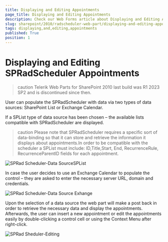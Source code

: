 ```yaml
---
title: Displaying and Editing Appointments
page_title: Displaying and Editing Appointments
description: Check our Web Forms article about Displaying and Editing Appointments.
slug: sharepoint/2010/radscheduler-web-part/displaying-and-editing-appointments
tags: displaying,and,editing,appointments
published: True
position: 1
---
```


# Displaying and Editing SPRadScheduler Appointments

>caution Telerik Web Parts for SharePoint 2010 last build was R1 2023 SP2 and is discontinued since then.

User can populate the SPRadScheduler with data via two types of data sources: SharePoint List or Exchange Calendar.

If a SPList type of data source has been chosen – the available lists compatible with SPRadScheduler are displayed.

>caution Please note that SPRadScheduler requires a specific sort of data-binding so that it can store and retrieve the information it displays about appointments.In order to be compatible with the scheduler a SPList must include: ID,Title,Start, End, RecurrenceRule, RecurrenceParentID fields for each appointment.


![SPRad Scheduler-Data SourceSPList](images/SPRadScheduler-DataSourceSPList.gif)

In case the user decides to use an Exchange Calendar to populate the control – they are asked to enter the necessary server URL, domain and credentials.

![SPRad Scheduler-Data Source Exhange](images/SPRadScheduler-DataSourceExhange.gif)

Upon the selection of a data source the web part will make a post back in order to retrieve the necessary data and display the appointments. Afterwards, the user can insert a new appointment or edit the appointments easily by double-clicking a control cell or using the Context Menu after right-click.

![SPRad Sheduler-Editing](images/SPRadSheduler-Editing.gif)
